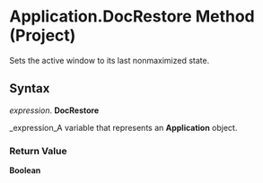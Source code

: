 
# Application.DocRestore Method (Project)

Sets the active window to its last nonmaximized state.


## Syntax

 _expression_. **DocRestore**

 _expression_A variable that represents an  **Application** object.


### Return Value

 **Boolean**

